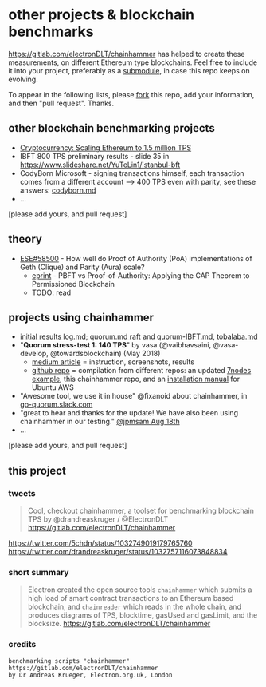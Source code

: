 # other projects & blockchain benchmarks
https://gitlab.com/electronDLT/chainhammer has helped to create these measurements, on different Ethereum type blockchains. Feel free to include it into your project, preferably as a [submodule](https://www.google.co.uk/search?q=git+submodule+how+to), in case this repo keeps on evolving.

To appear in the following lists, please [fork](https://gitlab.com/electronDLT/chainhammer/forks/new) this repo, add your information, and then "pull request". Thanks.

## other blockchain benchmarking projects

* [Cryptocurrency: Scaling Ethereum to 1.5 million TPS](https://steemit.com/blockchain/@andrecronje/cryptocurrency-scaling-ethereum-to-1-5-million-tps)
* IBFT 800 TPS preliminary results - slide 35 in https://www.slideshare.net/YuTeLin1/istanbul-bft 
* CodyBorn Microsoft - signing transactions himself, each transaction comes from a different account --> 400 TPS even with parity, see these answers: [codyborn.md](codyborn.md)
* ...

[please add yours, and pull request]


## theory
* [ESE#58500](https://ethereum.stackexchange.com/questions/58500/how-well-do-proof-of-authority-poa-implementations-of-geth-clique-and-parity) - How well do Proof of Authority (PoA) implementations of Geth (Clique) and Parity (Aura) scale?
  * [eprint](https://eprints.soton.ac.uk/415083/2/itasec18_main.pdf) - PBFT vs Proof-of-Authority: Applying the CAP Theorem to Permissioned Blockchain
  * TODO: read


## projects using chainhammer
* [initial results log.md](log.md); [quorum.md raft](quorum.md) and [quorum-IBFT.md](quorum-IBFT.md), [tobalaba.md](tobalaba.md)
* "**Quorum stress-test 1: 140 TPS**" by vasa (@vaibhavsaini, @vasa-develop, @towardsblockchain) (May 2018)
  * [medium article](https://medium.com/@vaibhavsaini_67863/792f39d0b43f) = instruction, screenshots, results
  * [github repo](https://github.com/vasa-develop/quorum-testnode-1) = compilation from different repos: an updated [7nodes example](https://github.com/jpmorganchase/quorum-examples/pull/93), this chainhammer repo, and an [installation manual](https://gist.github.com/vasa-develop/ff34688c7cb7ae8bb6de9587a4752969#file-dependencies-sh) for Ubuntu AWS
* "Awesome tool, we use it in house" @fixanoid about chainhammer, in [go-quorum.slack.com](https://go-quorum.slack.com/archives/C68NY0QQZ/p1533311592000549?thread_ts=1533286979.000250&cid=C68NY0QQZ)
* "great to hear and thanks for the update! We have also been using chainhammer in our testing." [@jpmsam Aug 18th](https://github.com/jpmorganchase/quorum/issues/346#issuecomment-414086942)
* ...

[please add yours, and pull request]


## this project

### tweets

> Cool, checkout chainhammer, a toolset for benchmarking blockchain TPS by @drandreaskruger / @ElectronDLT
> https://gitlab.com/electronDLT/chainhammer  

https://twitter.com/5chdn/status/1032749019179765760  
https://twitter.com/drandreaskruger/status/1032757116073848834  


### short summary

> Electron created the open source tools `chainhammer` which submits a high load of smart contract transactions to an Ethereum based blockchain, and `chainreader` which reads in the whole chain, and produces diagrams of TPS, blocktime, gasUsed and gasLimit, and the blocksize.
> https://gitlab.com/electronDLT/chainhammer

### credits

    benchmarking scripts "chainhammer"
    https://gitlab.com/electronDLT/chainhammer
    by Dr Andreas Krueger, Electron.org.uk, London
